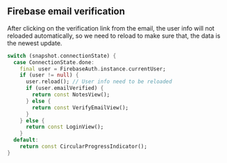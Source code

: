 ## Firebase email verification

After clicking on the verification link from the email, the user info will not reloaded automatically, so we need to reload to make sure that, the data is the newest update.

```dart
switch (snapshot.connectionState) {
  case ConnectionState.done:
    final user = FirebaseAuth.instance.currentUser;
    if (user != null) {
      user.reload(); // User info need to be reloaded
      if (user.emailVerified) {
        return const NotesView();
      } else {
        return const VerifyEmailView();
      }
    } else {
      return const LoginView();
    }
  default:
    return const CircularProgressIndicator();
}
```
